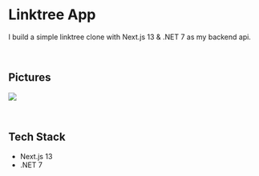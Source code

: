 # Linktree App

I build a simple linktree clone with Next.js 13 & .NET 7 as my backend api.

<br>

## Pictures

![](https://i.imgur.com/A2UnPW4.png)

<br>

## Tech Stack

 - Next.js 13
 - .NET 7
